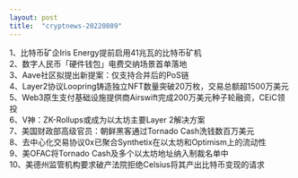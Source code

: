 ```yaml
---
layout: post
title:  "cryptnews-20220809"
---
```

1、比特币矿企Iris Energy提前启用41兆瓦的比特币矿机  
2、数字人民币「硬件钱包」电费交纳场景首单落地  
3、Aave社区拟提出新提案：仅支持合并后的PoS链  
4、Layer2协议Loopring铸造独立NFT数量突破20万枚，交易总额超1500万美元  
5、Web3原生支付基础设施提供商Airswift完成200万美元种子轮融资，CEiC领投  
6、V神：ZK-Rollups或成为以太坊主要Layer 2解决方案  
7、美国财政部高级官员：朝鲜黑客通过Tornado Cash洗钱数百万美元  
8、去中心化交易协议0x已聚合Synthetix在以太坊和Optimism上的流动性  
9、美OFAC将Tornado Cash及多个以太坊地址纳入制裁名单中  
10、美德州监管机构要求破产法院拒绝Celsius将其产出比特币变现的请求  
